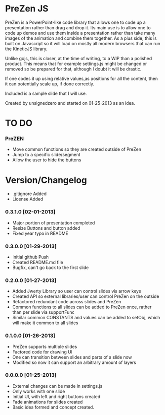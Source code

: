 # PreZen JS #

PreZen is a PowerPoint-like code library that allows one to code up a 
presentation rather than drag and drop it. Its main use is to allow one to
code up demos and use them inside a presentation rather than take many
images of the animation and combine them together. As a plus side,
this is built on Javascript so it will load on mostly all modern browsers
that can run the KineticJS library.

Unlike gojs, this is closer, at the time of writing, to a WIP than a polished
product. This means that for example settings.js might be changed or removed
so be prepared for that, although I doubt it will be drastic.

If one codes it up using relative values,as positions for all the content,
then it can potentially scale up, if done correctly.

Included is a sample slide that I will use.

Created by unsignedzero and started on 01-25-2013 as an idea.

# TO DO #
### PreZEN #

* Move common functions so they are created outside of PreZen
* Jump to a specific slide/segment
* Allow the user to hide the buttons

# Version/Changelog #

* .gitignore Added
* License Added

### 0.3.1.0 [02-01-2013] #

* Major portion of presentation completed
* Resize Buttons and button added
* Fixed year typo in README

### 0.3.0.0 [01-29-2013] #

* Initial github Push
* Created README.md file
* Bugfix, can't go back to the first slide

### 0.2.0.0 [01-27-2013] #

* Added Jwerty Library so user can control slides via arrow keys
* Created API so external libraries/user can control PreZen on the outside
* Refactored redundant code across slides and PreZen
* Common functions to all slides can be added to PreZen once, rather 
  than per slide via supportFunc
* Similar common CONSTANTS and values can be added to setObj, which will
  make it common to all slides

### 0.1.0.0 [01-26-2013] #

* PreZen supports multiple slides
* Factored code for drawing UI
* One can transition between slides and parts of a slide now
* Modified so now it can support an arbitrary amount of layers

### 0.0.0.0 [01-25-2013] #

* External changes can be made in settings.js
* Only works with one slide
* Initial UI, with left and right buttons created
* Fade animations for slides created
* Basic idea formed and concept created.
